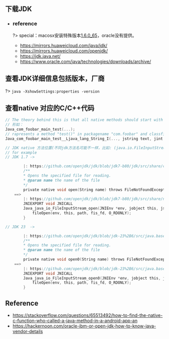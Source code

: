## 下载JDK

* ### reference

    ?> special：macosx安装特殊版本[1.6.0_65](https://updates.cdn-apple.com/2019/cert/041-88384-20191011-3d8da658-dca4-4a5b-b67c-26e686876403/JavaForOSX.dmg)，oracle没有提供。

    + https://mirrors.huaweicloud.com/java/jdk/
    + https://mirrors.huaweicloud.com/openjdk/
    + https://jdk.java.net/
    + https://www.oracle.com/java/technologies/downloads/archive/

## 查看JDK详细信息包括版本，厂商
?> `java -XshowSettings:properties -version`

## 查看native 对应的C/C++代码
```c
// The theory behind this is that all native methods should start with "Java_" and continue by the rest of package name.
// 形如：
Java_com_foobar_main_test(...);
// rapresents a method "test()" in packagename "com.foobar" and classfile "main". Overloaded methods could have their signature after the method name like:
Java_com_foobar_main_test__Ljava_lang_String_I(..., jstring text, jint integer);

// JDK native 方法位置(不同jdk方法名可能不一样，比如: (java.io.FileInputStream#open | open0)
// for example
// JDK 1.7 -> 

        |: https://github.com/openjdk/jdk/blob/jdk7-b80/jdk/src/share/classes/java/io/FileInputStream.java#L186
        /**
        * Opens the specified file for reading.
        * @param name the name of the file
        */
        private native void open(String name) throws FileNotFoundException;
    ==> 
        |: https://github.com/openjdk/jdk/blob/jdk7-b80/jdk/src/share/native/java/io/FileInputStream.c#L60C1-L60C34
        JNIEXPORT void JNICALL
        Java_java_io_FileInputStream_open(JNIEnv *env, jobject this, jstring path) {
            fileOpen(env, this, path, fis_fd, O_RDONLY);
        }

// JDK 23  -> 

        |: https://github.com/openjdk/jdk/blob/jdk-23%2B6/src/java.base/share/classes/java/io/FileInputStream.java#L203
        /**
        * Opens the specified file for reading.
        * @param name the name of the file
        */
        private native void open0(String name) throws FileNotFoundException;
    ==>
        |: https://github.com/openjdk/jdk/blob/jdk-23%2B6/src/java.base/share/native/libjava/FileInputStream.c#L60C1-L60C35
        JNIEXPORT void JNICALL
        Java_java_io_FileInputStream_open0(JNIEnv *env, jobject this, jstring path) {
            fileOpen(env, this, path, fis_fd, O_RDONLY);
        }
```

## Reference
* https://stackoverflow.com/questions/65513492/how-to-find-the-native-c-function-who-called-a-java-method-in-a-android-app-an
* https://hackernoon.com/oracle-ibm-or-open-jdk-how-to-know-java-vendor-details